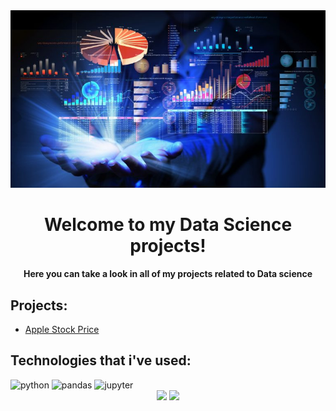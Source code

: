 <div align=center>
  
  <img src = "https://github.com/Matheus-gs/Data-Science/blob/matheus-gs/Big-data-image.jpg?raw=true"/>
  
  <h1> Welcome to my Data Science projects!</h1>
  <h4> Here you can take a look in all of my projects related to Data science</h4>
  
</div>


<h2>Projects: </h2>
<ul>
  <li>
    <a href="https://github.com/Matheus-gs/Data-Science/blob/matheus-gs/AppleStockPrice/Untitled.ipynb" target = "blank">Apple Stock Price</a>
  </li>
</ul>


<h2>Technologies that i've used: </h2>
 <img src="https://img.shields.io/badge/-Python-black?style=flat-square&logo=Python" alt="python"/>
 <img src="https://img.shields.io/badge/-Pandas-black?style=flat-square&logo=Pandas" alt ="pandas"/>
 <img src="https://img.shields.io/badge/-Jupyter-black?style=flat-square&logo=Jupyter" alt="jupyter"/>




<div align=center>
  <img src = "https://img.shields.io/badge/-Linkedin-0a66c2?style=flat-square&logo=Linkedin&logoColor=white&link=https://www.linkedin.com/in/matheusgss/"> 
  <img src = "https://img.shields.io/badge/-GitHub-2a2a2a?style=flat-square&logo=Github&logoColor=white&link=https://www.github.com/users/matheus-gs/"/>
</div>
